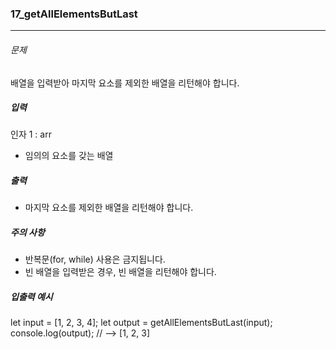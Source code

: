 ### 17_getAllElementsButLast

***

###### 문제 

배열을 입력받아 마지막 요소를 제외한 배열을 리턴해야 합니다.

##### 입력

인자 1 : arr
- 임의의 요소를 갖는 배열

##### 출력

- 마지막 요소를 제외한 배열을 리턴해야 합니다.

##### 주의 사항

- 반복문(for, while) 사용은 금지됩니다.
- 빈 배열을 입력받은 경우, 빈 배열을 리턴해야 합니다.

##### 입출력 예시

let input = [1, 2, 3, 4];
let output = getAllElementsButLast(input);
console.log(output); // --> [1, 2, 3]